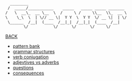 ~~~ txt
  ________                                           
 /  _____/___________    _____   _____ _____ _______ 
/   \  __\_  __ \__  \  /     \ /     \\__  \\_  __ \
\    \_\  \  | \// __ \|  Y Y  \  Y Y  \/ __ \|  | \/
 \______  /__|  (____  /__|_|  /__|_|  (____  /__|   
        \/           \/      \/      \/     \/       
~~~

[BACK](../README.md)

- [pattern bank](./pattern_bank.md)
- [grammar structures](grammar_structures.md)
- [verb conjugation](./verb_conjugation.md)
- [adjevtives vs adverbs](./adjectives_vs_adverbs.md)
- [questions](./questions.md)
- [consequences](./consequences.md)
